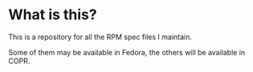 What is this?
=============

This is a repository for all the RPM spec files I maintain.

Some of them may be available in Fedora, the others will be available in COPR.
